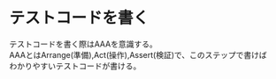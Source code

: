 # テストコードを書く
テストコードを書く際はAAAを意識する。  
AAAとはArrange(準備),Act(操作),Assert(検証)で、このステップで書けば  
わかりやすいテストコードが書ける。  

